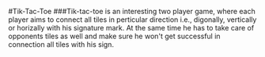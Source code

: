 #Tik-Tac-Toe
###Tik-tac-toe is an interesting two player game, where each player aims to connect all tiles in perticular direction i.e., digonally, vertically or horizally with his signature mark. At the same time he has to take care of opponents tiles as well and make sure he won't get successful in connection all tiles with his sign.   
